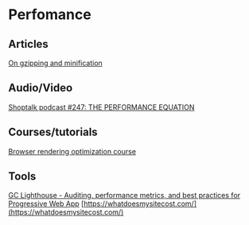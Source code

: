 # Perfomance

## Articles
[On gzipping and minification](https://css-tricks.com/the-difference-between-minification-and-gzipping/)  

## Audio/Video
[Shoptalk podcast #247: THE PERFORMANCE EQUATION ](http://shoptalkshow.com/episodes/247-performance-equation/)  

## Courses/tutorials
[Browser rendering optimization course](https://www.udacity.com/course/browser-rendering-optimization--ud860)  

## Tools
[GC Lighthouse - Auditing, performance metrics, and best practices for Progressive Web App](https://github.com/GoogleChrome/lighthouse)   [https://whatdoesmysitecost.com/](https://whatdoesmysitecost.com/)  

